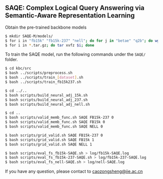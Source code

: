 ## SAQE: Complex Logical Query Answering via Semantic-Aware Representation Learning




 Obtain the pre-trained backbone models

```bash
$ mkdir SAQE-M/models/
$ for i in "fb15k" "fb15k-237" "nell"; do for j in "betae" "q2b"; do wget -c http://data.neuralnoise.com/kgreasoning-cqd/$i-$j.tar.gz; done; done
$ for i in *.tar.gz; do tar xvfz $i; done
```

To train the SAQE model, run the following commands under the `SAQE/` folder.

```bash
$ cd kbc/src
$ bash ../scripts/preprocess.sh
$ bash ../scripts/train_[dataset].sh 
$ bash ../scripts/train_fb15k237.sh

$ cd ../..
$ bash scripts/build_neural_adj_15k.sh
$ bash scripts/build_neural_adj_237.sh
$ bash scripts/build_neural_adj_nell.sh
```

```bash
$ cd ..
$ bash scripts/valid_memb_func.sh SAQE FB15k-237 0 
$ bash scripts/valid_memb_func.sh SAQE FB15k 0 
$ bash scripts/valid_memb_func.sh SAQE NELL 0 

$ bash scripts/grid_valid.sh SAQE FB15k-237 0 
$ bash scripts/grid_valid.sh SAQE FB15k 1 
$ bash scripts/grid_valid.sh SAQE NELL 1 

$ bash scripts/eval_fs_fb15k-SAQE.sh > log/fb15k-SAQE.log
$ bash scripts/eval_fs_fb15k-237-SAQE.sh > log/fb15k-237-SAQE.log
$ bash scripts/eval_fs_nell-SAQE.sh > log/nell-SAQE.log
```


If you have any question, please contact to caozongsheng@iie.ac.cn

